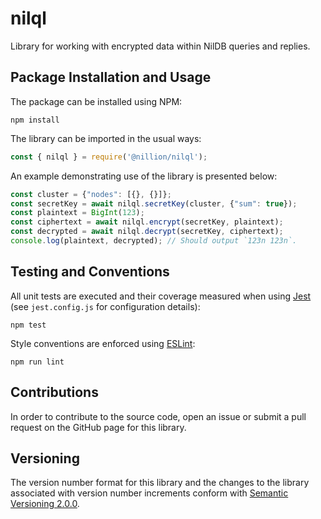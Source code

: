 # nilql

Library for working with encrypted data within NilDB queries and replies.

Package Installation and Usage
------------------------------

The package can be installed using NPM:

```shell
npm install
```

The library can be imported in the usual ways:

```TypeScript
const { nilql } = require('@nillion/nilql');
```

An example demonstrating use of the library is presented below:

```TypeScript
const cluster = {"nodes": [{}, {}]};
const secretKey = await nilql.secretKey(cluster, {"sum": true});
const plaintext = BigInt(123);
const ciphertext = await nilql.encrypt(secretKey, plaintext);
const decrypted = await nilql.decrypt(secretKey, ciphertext);
console.log(plaintext, decrypted); // Should output `123n 123n`.
```

Testing and Conventions
-----------------------

All unit tests are executed and their coverage measured when using [Jest](https://jestjs.io/) (see `jest.config.js` for configuration details):

```shell
npm test
```

Style conventions are enforced using [ESLint](https://eslint.org/):

```shell
npm run lint
```

Contributions
-------------

In order to contribute to the source code, open an issue or submit a pull request on the GitHub page for this library.

Versioning
----------

The version number format for this library and the changes to the library associated with version number increments conform with [Semantic Versioning 2.0.0](https://semver.org/#semantic-versioning-200).
